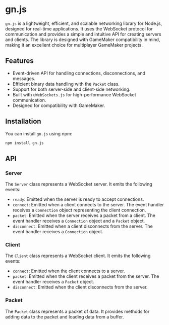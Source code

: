 # gn.js

`gn.js` is a lightweight, efficient, and scalable networking library for Node.js, designed for real-time applications. It uses the WebSocket protocol for communication and provides a simple and intuitive API for creating servers and clients. The library is designed with GameMaker compatibility in mind, making it an excellent choice for multiplayer GameMaker projects.

## Features

- Event-driven API for handling connections, disconnections, and messages.
- Efficient binary data handling with the `Packet` class.
- Support for both server-side and client-side networking.
- Built with `uWebSockets.js` for high-performance WebSocket communication.
- Designed for compatibility with GameMaker.

## Installation

You can install `gn.js` using npm:

```bash
npm install gn.js
```

## API

### Server

The `Server` class represents a WebSocket server. It emits the following events:

- `ready`: Emitted when the server is ready to accept connections.
- `connect`: Emitted when a client connects to the server. The event handler receives a `Connection` object representing the client connection.
- `packet`: Emitted when the server receives a packet from a client. The event handler receives a `Connection` object and a `Packet` object.
- `disconnect`: Emitted when a client disconnects from the server. The event handler receives a `Connection` object.

### Client

The `Client` class represents a WebSocket client. It emits the following events:

- `connect`: Emitted when the client connects to a server.
- `packet`: Emitted when the client receives a packet from the server. The event handler receives a `Packet` object.
- `disconnect`: Emitted when the client disconnects from the server.

### Packet

The `Packet` class represents a packet of data. It provides methods for adding data to the packet and loading data from a buffer.
